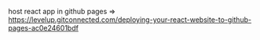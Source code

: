 host react app in github pages => https://levelup.gitconnected.com/deploying-your-react-website-to-github-pages-ac0e24601bdf
